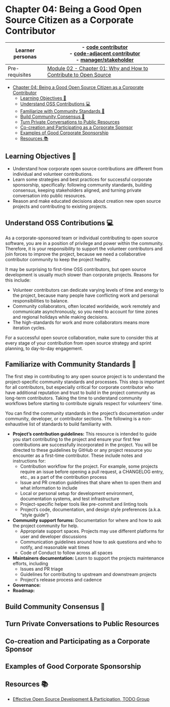 # Chapter 04: Being a Good Open Source Citizen as a Corporate Contributor

<!-- TODO: Verify chapter links after 2.01 is merged -->

| Learner personas | - [code contributor](../README.md#code-contributor-)<br> - [code-adjacent contributor](../README.md#code-adjacent-contributor-)<br> - [manager/stakeholder](../README.md#managerstakeholder-) |
| ---------------- | --------------------------------------------------------------------------------------------------------------------------------------------------------------------------------------------- |
| Pre-requisites   | [Module 02 - Chapter 01: Why and How to Contribute to Open Source](./01-why-contribute-to-oss.md)                                                                                             |

- [Chapter 04: Being a Good Open Source Citizen as a Corporate Contributor](#chapter-04-being-a-good-open-source-citizen-as-a-corporate-contributor)
  - [Learning Objectives 🧠](#learning-objectives-)
  - [Understand OSS Contributions 💻](#understand-oss-contributions-)
  - [Familiarize with Community Standards 🔖](#familiarize-with-community-standards-)
  - [Build Community Consensus 🤝](#build-community-consensus-)
  - [Turn Private Conversations to Public Resources](#turn-private-conversations-to-public-resources)
  - [Co-creation and Participating as a Corporate Sponsor](#co-creation-and-participating-as-a-corporate-sponsor)
  - [Examples of Good Corporate Sponsorship](#examples-of-good-corporate-sponsorship)
  - [Resources 📚](#resources-)

## Learning Objectives 🧠

- Understand how corporate open source contributions are different from individual and volunteer contributions.
- Learn some strategies and best practices for successful corporate sponsorship, specifically: following community standards, building consensus, keeping stakeholders aligned, and turning private conversation into public resources.
- Reason and make educated decisions about creation new open source projects and contributing to existing projects.

## Understand OSS Contributions 💻

As a corporate-sponsored team or individual contributing to open source software, you are in a position of privilege and power within the community. Therefore, it is your responsibility to support the volunteer contributors and join forces to improve the project, because we need a collaborative contributor community to keep the project healthy.

It may be surprising to first-time OSS contributors, but open source development is usually much slower than corporate projects. Reasons for this include:

- Volunteer contributors can dedicate varying levels of time and energy to the project, because many people have conflicting work and personal responsibilities to balance.
- Community collaborators, often located worldwide, work remotely and communicate asynchronously, so you need to account for time zones and regional holidays while making decisions.
- The high-standards for work and more collaborators means more iteration cycles.

For a successful open source collaboration, make sure to consider this at every stage of your contribution from open source strategy and sprint planning, to day-to-day engagement.

## Familiarize with Community Standards 🔖

The first step in contributing to any open source project is to understand the project-specific community standards and processes. This step is important for all contributors, but especially critical for corporate contributor who have additional reputation and trust to build in the project community as long-term contributors. Taking the time to understand community workflows before starting to contribute signals respect for volunteers’ time.

You can find the community standards in the project’s documentation under community, developer, or contributor sections. The following is a non-exhaustive list of standards to build familiarity with.

- **Project’s contribution guidelines:** This resource is intended to guide you start contributing to the project and ensure your first few contributions are successfully incorporated in the project. You will be directed to these guidelines by GitHub or any project resource you encounter as a first-time contributor. These include notes and instructions for:
  - Contribution workflow for the project. For example, some projects require an issue before opening a pull request, a CHANGELOG entry, etc., as a part of the contribution process
  - Issue and PR creation guidelines that share when to open them and what information to include
  - Local or personal setup for development environment, documentation systems, and test infrastructure
  - Project-specific helper tools like pre-commit and linting tools
  - Project’s code, documentation, and design style preferences (a.k.a. “style guide”)
- **Community support forums:** Documentation for where and how to ask the project community for help.
  - Appropriate support spaces. Projects may use different platforms for user and developer discussions
  - Communication guidelines around how to ask questions and who to notify, and reasonable wait times
  - Code of Conduct to follow across all spaces
- **Maintainers documentation:** Learn to support the projects maintenance efforts, including
  - Issues and PR triage
  - Guidelines for contributing to upstream and downstream projects
  - Project's release process and cadence
- **Governance:**
- **Roadmap:**

## Build Community Consensus 🤝

<!-- TODO: https://github.com/Quansight-Labs/czi-oss-training/issues/37 -->

## Turn Private Conversations to Public Resources

<!-- TODO: https://github.com/Quansight-Labs/czi-oss-training/issues/36 -->

## Co-creation and Participating as a Corporate Sponsor

<!-- TODO: https://github.com/Quansight-Labs/czi-oss-training/issues/17 -->

## Examples of Good Corporate Sponsorship

<!-- TODO: https://github.com/Quansight-Labs/czi-oss-training/issues/42 -->

## Resources 📚

- [Effective Open Source Development & Participation, TODO Group](https://github.com/todogroup/ospo-career-path/blob/main/OSPO-101/module4/README.md)
